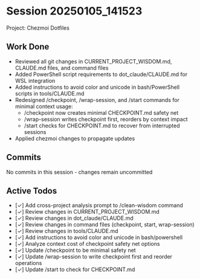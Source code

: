 # Session 20250105_141523
Project: Chezmoi Dotfiles

## Work Done
- Reviewed all git changes in CURRENT_PROJECT_WISDOM.md, CLAUDE.md files, and command files
- Added PowerShell script requirements to dot_claude/CLAUDE.md for WSL integration
- Added instructions to avoid color and unicode in bash/PowerShell scripts in tools/CLAUDE.md
- Redesigned /checkpoint, /wrap-session, and /start commands for minimal context usage:
  - /checkpoint now creates minimal CHECKPOINT.md safety net
  - /wrap-session writes checkpoint first, reorders by context impact
  - /start checks for CHECKPOINT.md to recover from interrupted sessions
- Applied chezmoi changes to propagate updates

## Commits
No commits in this session - changes remain uncommitted

## Active Todos
- [✓] Add cross-project analysis prompt to /clean-wisdom command
- [✓] Review changes in CURRENT_PROJECT_WISDOM.md
- [✓] Review changes in dot_claude/CLAUDE.md
- [✓] Review changes in command files (checkpoint, start, wrap-session)
- [✓] Review changes in tools/CLAUDE.md
- [✓] Add instructions to avoid color and unicode in bash/powershell
- [✓] Analyze context cost of checkpoint safety net options
- [✓] Update /checkpoint to be minimal safety net
- [✓] Update /wrap-session to write checkpoint first and reorder operations
- [✓] Update /start to check for CHECKPOINT.md